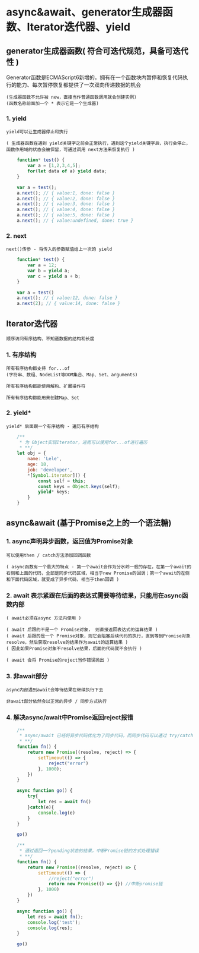 # async&await、generator生成器函数、Iterator迭代器、yield

## generator生成器函数( 符合可迭代规范，具备可迭代性 )

Generator函数是ECMAScript6新增的，拥有在一个函数块内暂停和恢复代码执行的能力、每次暂停恢复都提供了一次双向传递数据的机会

    (生成器函数不允许被 new，直接当作普通函数调用就会创建实例)
    (函数名称前面加一个 * 表示它是一个生成器)

### 1. yield

    yield可以让生成器停止和执行

    ( 生成器函数在遇到 yield关键字之前会正常执行，遇到这个yield关键字后，执行会停止，函数作用域的状态会被保留，可通过调用 next方法来恢复执行 )

```javascript
    function* test() {
        var a = [1,2,3,4,5];
        for(let data of a) yield data;
    }

    var a = test();
    a.next(); // { value:1, done: false }
    a.next(); // { value:2, done: false }
    a.next(); // { value:3, done: false }
    a.next(); // { value:4, done: false }
    a.next(); // { value:5, done: false }
    a.next(); // { value:undefined, done: true }
```

### 2. next

    next()传参 - 将传入的参数赋值给上一次的 yield

```javascript
    function* test() {
        var a = 12;
        var b = yield a;
        var c = yield a + b;
    }

    var a = test()
    a.next(); // { value:12, done: false }
    a.next(2); // { value:14, done: false }
```

## Iterator迭代器

    顺序访问有序结构、不知道数据的结构和长度

### 1. 有序结构

    所有有序结构都支持 for...of
    (字符串、数组、NodeList等DOM集合、Map、Set、arguments)

    所有有序结构都能使用解构、扩展操作符

    所有有序结构都能用来创建Map、Set

### 2. yield*

    yield* 后面跟一个有序结构 - 遍历有序结构

```javascript
    /**
     * 为 Object实现Iterator，进而可以使用for...of进行遍历
     * **/
    let obj = {
        name: 'Lele',
        age: 18,
        job: 'developer',
        *[Symbol.iterator]() {
            const self = this;
            const keys = Object.keys(self);
            yield* keys;
        }
    }
```

## async&await (基于Promise之上的一个语法糖)

### 1. async声明异步函数，返回值为Promise对象

    可以使用then / catch方法添加回调函数

    ( async函数有一个最大的特点 - 第一个await会作为分水岭一般的存在，在第一个await的右侧和上面的代码，全部是同步代码区域，相当于new Promise的回调；第一个await的左侧和下面代码区域，就变成了异步代码，相当于then回调 )

### 2. await 表示紧跟在后面的表达式需要等待结果，只能用在async函数内部

    ( await必须在async 方法内使用 )

    ( await 后跟的不是一个 Promise对象， 则直接返回表达式的运算结果 )
    ( await 后跟的是一个 Promise对象，则它会阻塞后续代码的执行，直到等到Promise对象resolve，然后获取resolve的结果作为await的运算结果 )
    ( 因此如果Promise对象不resolve结果，后面的代码就不会执行 )

    ( await 会将 Promise的reject当作错误抛出 )

### 3. 非await部分

    async内部遇到await会等待结果在继续执行下去

    非await部分依然会以正常的异步 / 同步方式执行

### 4. 解决async/await中Promise返回reject报错

```javascript
    /**
     * async/await 已经将异步代码优化为了同步代码，而同步代码可以通过 try/catch来处理异常
     * **/
    function fn() {
        return new Promise((resolve, reject) => {
            setTimeout(() => {
                reject("error")
            }, 1000);
        })
    }

    async function go() {
        try{
            let res = await fn()
        }catch(e){
            console.log(e)
        }
    }

    go()
```

```javascript
    /**
     * 通过返回一个pending状态的结果，中断Promise链的方式处理错误
     * **/
    function fn() {
        return new Promise((resolve, reject) => {
            setTimeout(() => {
                //reject("error")
                return new Promise(() => {}) //中断promise链
            }, 1000)
        })
    }

    async function go() {
        let res = await fn();
        console.log('test');
        console.log(res);
    }

    go()
```
